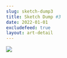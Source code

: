 ```yaml
---
slug: sketch-dump3
title: Sketch Dump #3
date: 2022-01-01
excludefeed: true
layout: art-detail
---
```

![](/art/sketch-dump3.webp)
